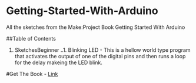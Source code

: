 Getting-Started-With-Arduino
============================

All the sketches from the Make:Project Book Getting Started With Arduino

##Table of Contents

1. SketchesBeginner
..1. Blinking LED - This is a hellow world type program that activates the output of one of the digital pins and then runs a loop for the delay makeing the LED blink. 

#Get The Book - [Link](http://www.amazon.com/Getting-Started-Arduino-Make-Projects/dp/B008SMKPW0#)
